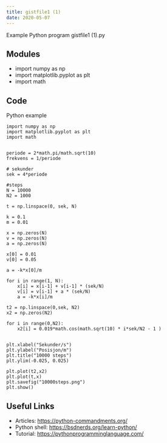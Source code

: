 ```yaml
---
title: gistfile1 (1)
date: 2020-05-07
---
```

Example Python program gistfile1 (1).py

## Modules

* import numpy as np
* import matplotlib.pyplot as plt
* import math

## Code

Python example

    import numpy as np
    import matplotlib.pyplot as plt
    import math
    
    
    periode = 2*math.pi/math.sqrt(10)
    frekvens = 1/periode
    
    # sekunder 
    sek = 4*periode
    
    #steps
    N = 10000
    N2 = 1000
    
    t = np.linspace(0, sek, N)
    
    k = 0.1
    m = 0.01
    
    x = np.zeros(N)
    v = np.zeros(N)
    a = np.zeros(N)
    
    x[0] = 0.01
    v[0] = 0.05
    
    a = -k*x[0]/m
    
    for i in range(1, N):
        x[i] = x[i-1] + v[i-1] * (sek/N)
        v[i] = v[i-1] + a * (sek/N)
        a = -k*x[i]/m
    
    t2 = np.linspace(0,sek, N2)
    x2 = np.zeros(N2)
    
    for i in range(0,N2):
        x2[i] = 0.019*math.cos(math.sqrt(10) * i*sek/N2 - 1 )
    
    
    plt.xlabel("Sekunder/s")
    plt.ylabel("Posisjon/m")
    plt.title("10000 steps")
    plt.ylim(-0.025, 0.025)
    
    plt.plot(t2,x2)
    plt.plot(t,x)
    plt.savefig("10000steps.png")
    plt.show()
    

## Useful Links

- Articles: https://python-commandments.org/
- Python shell: https://bsdnerds.org/learn-python/
- Tutorial: https://pythonprogramminglanguage.com/
